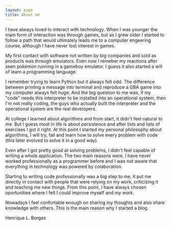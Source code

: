 ```yaml
---
layout: page
title: About me 
---
```


I have always loved to interact with technology. When I was younger the main form of interaction was through games, but as I grew older I started to follow a path that would ultimately leads me to a computer engeering course, although I have never lost interest in games.

My first contact with software not written by big companies and sold as products was through emulators. Even now I remeber my reactions after seen pokémon running in a gameboy emulator. I guess it also started a will of learn a programming language.

I remember trying to learn Python but it always felt odd. The difference between printing a message into terminal and reproduce a GBA game into my computer always felt huge. And the big question to me was, if my "code" needs this interpreter to be installed into an operational system, then I'm not really coding, the guys who actually built the interpreter and the operational system are the real developers.

At college I learned about algorithms and from start, it didn't feel natural to me. But I guess most in life is about persistence and after lists and lists of exercises I got it right. At this point I started my personal philosophy about algorithms, I will try, fail and learn how to solve every problem with code (this later evolved to solve it in a good way).

Even after I got pretty good at solving problems, I didn't feel capable of writing a whole application. The two main reasons were, I have never worked professionally as a programmer before and I was not aware that everything in technology was powered by colaboration.

Starting to writing code professionally was a big step to me, it put me directly in contact with people that were relying on my work, criticizing it and teaching me new things. From this point, I have always chosen oportunities where I felt I could improve myself and my work.

Nowadays I feel confortable enough on sharing my thoughts and also share knowledge with others. This is the main reason why I started a blog.

Henrique L. Borges